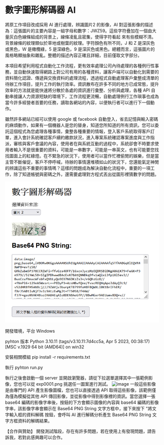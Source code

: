 # 數字圖形解碼器 AI
將原工作項目改成採用 AI 進行處理，辨識圖片2 的影像，AI 對這張影像的描述為：這張圖片的主要內容是一組字母和數字：JWZ59。這些字符疊加在一個由大量灰白色線條組成的背景上，線條凌亂且密集，使得字符看起 來有些模糊不清。背景線條的紋理類似於草地或樹葉的紋理。字符顏色有所不同，J 和 Z 是深灰色或黑色，W 是橄欖綠，5 是深綠色，9 是深灰色或黑色。總體而言，這張圖片的風格略顯抽象和雜亂。整體的描述內容正確且詳細，目前僅取文字部分。

本項目希望利用程式自動化工作流程，更有效率處理公司內待處理的各種例行性事務，並自動快速取得網路上對公司有用的各種資料，讓客戶端可以自動化到需要的資料簡化認證、傳遞與交換資料的處理流程，透過程式自動處理客戶彙整成清單的待辦工作項目，提升工作的執行效率。資訊散布在許多不同的地方已成常態，提升效率的方法就是能快速將分散於各處的資訊進行彙整、分析與處理，各種 API 自動串接讓人力資源短缺的環境下，工作流程更流暢，自動處理例行工作瑣事也成為當今許多經營者首要的任務，讀取各網站的內容，以便執行者可以進行下一個動作。

雖然許多網站已經可以使用 google 或 facebook 自動登入，省去記憶與輸入密碼的麻煩動作，如果有一個機器人是您的替身，知道您所知道的所有資訊，您可以委託這個程式為您處理各種事情，彙整各種重要的情報，登入客戶系統取得客戶訂單，進入會計系統確認客戶續約繳款狀況，進入專案系統確認專案進度與工作指派，審核與客戶會議的內容，使用者在與系統互動的過程中，系統卻會不時要求使用者輸入不是很重要的資料，可能是一串數字，可能是一串英文，也有可能要您找找圖面上的紅綠燈。在不緊急的狀況下，使用者可以當作忙裡偷閒的娛樂，但是當主管不斷催促，客戶不停呼喊，待辦的事情還堆積如山的狀況下，您還能氣定神閒的辨識這些不重要的事情嗎？這樣的問題成為解決自動化流程中，重要的一項工作，除了知道帳號與密碼之外，還需要處理對方程式丟出從圖形裡猜數字的問題。

![image](https://github.com/9do-service/guessNumberAI/blob/main/demo.png)

開發環境，平台 Windows

pyhton 版本
Python 3.10.11 (tags/v3.10.11:7d4cc5a, Apr  5 2023, 00:38:17) [MSC v.1929 64 bit (AMD64)] on win32

安裝相關模組
pip install -r requirements.txt

執行
pyhton run.py

執行之後會啟動一個 server 並開啟瀏覽器，請從下拉選單選擇其中一張範例影像，您也可以從 exp0001.png 挑選任一圖案進行測試。
![image](https://github.com/9do-service/guessNumberAI/blob/main/exp0001.png)
一般這些影像是由專門的 API 產生影像圖檔，您也可以直接透過 API 取得這些影像，該範例僅為僅為模擬從其他 API 傳回影像，並從影像中得到影像裡的資訊。當您選擇一張 base64 編碼的影像字串後，按鈕的下方會顯示圖像的內容與 base64 編碼的影像字串，該影像字串會顯示在 Base64 PNG String 文字方框中，接下來按下 "將文字輸入框的資料解碼 按鈕，會呼叫 AI 進行解碼分析產生 Base64 PNG String 文字方框資料的解碼結果。

 
 
【合作與贊助】
開發測試階段，存在有許多問題，若在使用上有發現問題，請告訴我，若對此感興趣可以合作。